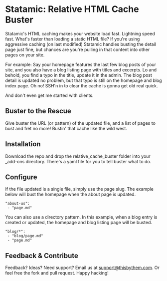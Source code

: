 # Statamic: Relative HTML Cache Buster
Statamic's HTML caching makes your website load fast. Lightning speed
fast. What's faster than loading a static HTML file? If you're using
aggressive caching (on last modified) Statamic handles busting the
detail page just fine, but chances are you're pulling in that content
into other pages on your site.

For example: Say your homepage features the last few blog posts of your
site, and you also have a blog listing page with titles and excerpts.
Lo and behold, you find a typo in the title, update it in the admin. The
blog post detail is updated no problem, but that typo is still on the
homepage and blog index page. Oh no! SSH'n in to clear the cache is
gonna get old real quick.

And don't even get me started with clients.

## Buster to the Rescue
Give buster the URL (or pattern) of the updated file, and a list of
pages to bust and fret no more! Bustin' that cache like the wild west.

## Installation
Download the repo and drop the relative\_cache\_buster folder into your
\_add-ons directory. There's a yaml file for you to tell buster what
to do.

## Configure
If the file updated is a single file, simply use the page slug. The
example below will bust the homepage when the about page is updated.

```
"about-us":
 - "page.md"
```

You can also use a directory pattern. In this example, when a blog entry
is created or updated, the homepage and blog listing page will be
busted.

```
"blog/*":
 - "blog/page.md"
 - "page.md"
```

## Feedback & Contribute
Feedback? Ideas? Need support? Email us at support@thisbythem.com. Or
feel free the fork and pull request. Happy hacking!

